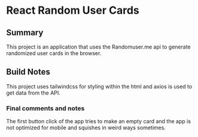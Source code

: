 # React Random User Cards

## Summary

This project is an application that uses the Randomuser.me api to generate randomized user cards in the browser.

## Build Notes

This project uses tailwindcss for styling within the html and axios is used to get data from the API.

### Final comments and notes

The first button click of the app tries to make an empty card and the app is not optimized for mobile and squishes in weird ways sometimes.



